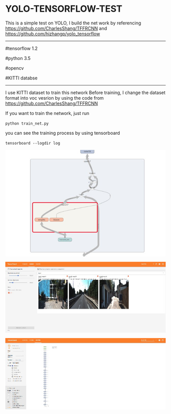 # YOLO-TENSORFLOW-TEST

This is a simple test on YOLO, I build the net work by referencing https://github.com/CharlesShang/TFFRCNN and https://github.com/hizhangp/yolo_tensorflow

---

#tensorflow 1.2

#python 3.5

#opencv

#KITTI databse

---

I use KITTI dataset to train this network
Before training, I change the dataset format into voc vesrion by using the code from  https://github.com/CharlesShang/TFFRCNN

If you want to train the network, just run

  `python train_net.py`
  
you can see the training process by using tensorboard

  `tensorboard --logdir log`
  
  
![Image text](https://github.com/WAN96/YOLO-TENSORFLOW-TEST/blob/master/img/Screenshot%20from%202019-03-25%2019-25-53.jpg)


![Image text](https://github.com/WAN96/YOLO-TENSORFLOW-TEST/blob/master/img/Screenshot%20from%202019-03-28%2016-56-20.jpg)


![Image text](https://github.com/WAN96/YOLO-TENSORFLOW-TEST/blob/master/img/Screenshot%20from%202019-03-28%2016-56-32.jpg)
